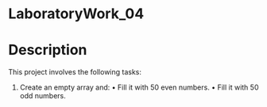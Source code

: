 # LaboratoryWork_04
# Description
This project involves the following tasks:

1. Create an empty array and:
• Fill it with 50 even numbers.
• Fill it with 50 odd numbers.
